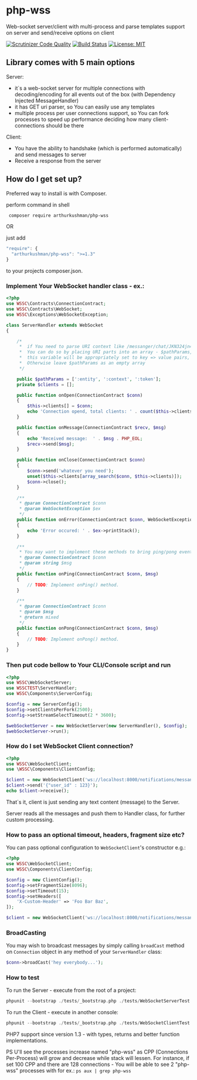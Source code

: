 # php-wss
Web-socket server/client with multi-process and parse templates support on server and send/receive options on client

[![Scrutinizer Code Quality](https://scrutinizer-ci.com/g/arthurkushman/php-wss/badges/quality-score.png?b=master)](https://scrutinizer-ci.com/g/arthurkushman/php-wss/?branch=master)
[![Build Status](https://scrutinizer-ci.com/g/arthurkushman/php-wss/badges/build.png?b=master)](https://scrutinizer-ci.com/g/arthurkushman/php-wss/build-status/master)
[![License: MIT](https://img.shields.io/badge/License-MIT-blue.svg)](https://opensource.org/licenses/MIT)

## Library comes with 5 main options
Server:
- it`s a web-socket server for multiple connections with decoding/encoding for all events out of the box (with Dependency Injected MessageHandler)
- it has GET uri parser, so You can easily use any templates 
- multiple process per user connections support, so You can fork processes to speed up performance deciding how many client-connections should be there

Client: 
- You have the ability to handshake (which is performed automatically) and send messages to server
- Receive a response from the server

## How do I get set up?

Preferred way to install is with Composer.

perform command in shell

```bash
 composer require arthurkushman/php-wss
```

OR 

just add 

```javascript
"require": {
  "arthurkushman/php-wss": ">=1.3"  
}
```

to your projects composer.json.

### Implement Your WebSocket handler class - ex.:

```php
<?php
use WSSC\Contracts\ConnectionContract;
use WSSC\Contracts\WebSocket;
use WSSC\Exceptions\WebSocketException;

class ServerHandler extends WebSocket
{

    /*
     *  if You need to parse URI context like /messanger/chat/JKN324jn4213
     *  You can do so by placing URI parts into an array - $pathParams, when Socket will receive a connection 
     *  this variable will be appropriately set to key => value pairs, ex.: ':context' => 'chat'
     *  Otherwise leave $pathParams as an empty array
     */

    public $pathParams = [':entity', ':context', ':token'];
    private $clients = [];

    public function onOpen(ConnectionContract $conn)
    {
        $this->clients[] = $conn;
        echo 'Connection opend, total clients: ' . count($this->clients) . PHP_EOL;
    }

    public function onMessage(ConnectionContract $recv, $msg)
    {
        echo 'Received message:  ' . $msg . PHP_EOL;
        $recv->send($msg);
    }

    public function onClose(ConnectionContract $conn)
    {
        $conn->send('whatever you need');
        unset($this->clients[array_search($conn, $this->clients)]);
        $conn->close();
    }

    /**
     * @param ConnectionContract $conn
     * @param WebSocketException $ex
     */
    public function onError(ConnectionContract $conn, WebSocketException $ex)
    {
        echo 'Error occured: ' . $ex->printStack();
    }

    /**
     * You may want to implement these methods to bring ping/pong events
     * @param ConnectionContract $conn
     * @param string $msg
     */
    public function onPing(ConnectionContract $conn, $msg)
    {
        // TODO: Implement onPing() method.
    }

    /**
     * @param ConnectionContract $conn
     * @param $msg
     * @return mixed
     */
    public function onPong(ConnectionContract $conn, $msg)
    {
        // TODO: Implement onPong() method.
    }
}

```

### Then put code bellow to Your CLI/Console script and run 

```php
<?php
use WSSC\WebSocketServer;
use WSSCTEST\ServerHandler;
use WSSC\Components\ServerConfig;

$config = new ServerConfig();
$config->setClientsPerFork(2500);
$config->setStreamSelectTimeout(2 * 3600);

$webSocketServer = new WebSocketServer(new ServerHandler(), $config);
$webSocketServer->run();
```

### How do I set WebSocket Client connection?

```php
<?php
use WSSC\WebSocketClient;
use \WSSC\Components\ClientConfig;

$client = new WebSocketClient('ws://localhost:8000/notifications/messanger/yourtoken123', new ClientConfig());
$client->send('{"user_id" : 123}');
echo $client->receive();
```

That`s it, client is just sending any text content (message) to the Server.

Server reads all the messages and push them to Handler class, for further custom processing.

### How to pass an optional timeout, headers, fragment size etc?
You can pass optional configuration to `WebSocketClient`'s constructor e.g.:
```php
<?php
use WSSC\WebSocketClient;
use WSSC\Components\ClientConfig;

$config = new ClientConfig();
$config->setFragmentSize(8096);
$config->setTimeout(15);
$config->setHeaders([
    'X-Custom-Header' => 'Foo Bar Baz',
]);

$client = new WebSocketClient('ws://localhost:8000/notifications/messanger/yourtoken123', $config);
```

### BroadCasting
You may wish to broadcast messages by simply calling `broadCast` method on `Connection` object in any method of your `ServerHandler` class:
```php
$conn->broadCast('hey everybody...');    
```

### How to test

To run the Server - execute from the root of a project:
```php
phpunit --bootstrap ./tests/_bootstrap.php ./tests/WebSocketServerTest.php
```

To run the Client - execute in another console:
```php
phpunit --bootstrap ./tests/_bootstrap.php ./tests/WebSocketClientTest.php
```

PHP7 support since version 1.3 - with types, returns and better function implementations. 

PS U'll see the processes increase named "php-wss" as CPP (Connections Per-Process) will grow and decrease while stack will lessen. 
For instance, if set 100 CPP and there are 128 connections - You will be able to see 2 "php-wss" processes with for ex.: `ps aux | grep php-wss`
